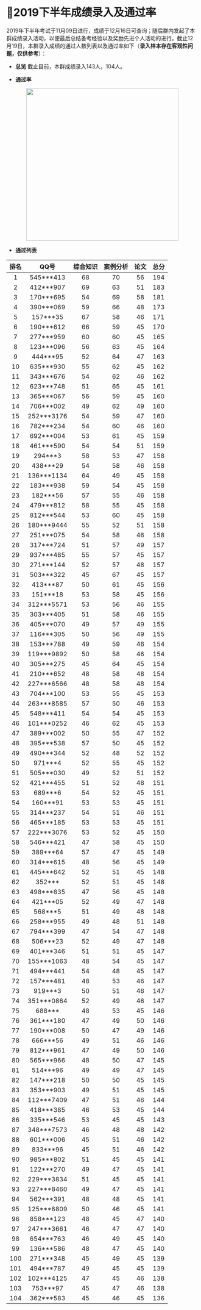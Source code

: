 # :clap:2019下半年成绩录入及通过率

2019年下半年考试于11月09日进行，成绩于12月16日可查询；随后群内发起了本群成绩录入活动，以便最后总结备考经验以及奖励先进个人活动的进行。截止12月19日，本群录入成绩的通过人数列表以及通过率如下（**录入样本存在客观性问题，仅供参考**）： 

- **总览**
截止目前，本群成绩录入143人，104人。

- **通过率**
<div align="center">
 <kbd>
 <img src="https://raw.githubusercontent.com/xxlllq/2018_system_architect/master/群通过率/2019下半年/通过率.png" width=400 />
 </kbd> 
 </div>

- **通过列表**

| 排名 |    QQ号    | 综合知识 | 案例分析 | 论文 | 总分 |
|:----:|:----------:|:--------:|:--------:|:----:|:----:|
|   1  |  545***413 |    68    |    70    |  56  |  194 |
|   2  |  412***907 |    69    |    63    |  51  |  183 |
|   3  |  170***695 |    54    |    69    |  58  |  181 |
|   4  |  390***069 |    59    |    66    |  48  |  173 |
|   5  |  157***35  |    67    |    58    |  46  |  171 |
|   6  |  190***612 |    66    |    59    |  45  |  170 |
|   7  |  277***959 |    60    |    60    |  45  |  165 |
|   8  |  123***096 |    56    |    63    |  45  |  164 |
|   9  |  444***95  |    52    |    64    |  47  |  163 |
|  10  |  635***930 |    55    |    62    |  45  |  162 |
|  11  |  343***676 |    54    |    62    |  46  |  162 |
|  12  |  623***748 |    51    |    65    |  45  |  161 |
|  13  |  365***067 |    56    |    59    |  45  |  160 |
|  14  |  706***002 |    49    |    62    |  49  |  160 |
|  15  | 252***3176 |    54    |    59    |  47  |  160 |
|  16  |  782***234 |    54    |    60    |  46  |  160 |
|  17  |  692***004 |    53    |    61    |  45  |  159 |
|  18  |  461***590 |    54    |    54    |  51  |  159 |
|  19  |   294***3  |    58    |    53    |  47  |  158 |
|  20  |  438***29  |    54    |    58    |  46  |  158 |
|  21  | 136***1134 |    64    |    49    |  45  |  158 |
|  22  |  183***938 |    59    |    54    |  45  |  158 |
|  23  |  182***56  |    57    |    55    |  46  |  158 |
|  24  |  479***812 |    58    |    55    |  45  |  158 |
|  25  |  812***544 |    53    |    60    |  45  |  158 |
|  26  | 180***9444 |    55    |    52    |  51  |  158 |
|  27  |  251***075 |    54    |    58    |  46  |  158 |
|  28  |  317***724 |    51    |    57    |  49  |  157 |
|  29  |  937***485 |    55    |    57    |  45  |  157 |
|  30  |  271***144 |    52    |    57    |  48  |  157 |
|  31  |  503***322 |    45    |    67    |  45  |  157 |
|  32  |  413***87  |    50    |    61    |  45  |  156 |
|  33  |  151***18  |    53    |    58    |  45  |  156 |
|  34  | 312***5571 |    53    |    56    |  46  |  155 |
|  35  |  303***405 |    51    |    58    |  46  |  155 |
|  36  |  405***070 |    49    |    57    |  49  |  155 |
|  37  |  116***305 |    50    |    56    |  49  |  155 |
|  38  |  153***788 |    49    |    59    |  46  |  154 |
|  39  | 119***9892 |    50    |    58    |  46  |  154 |
|  40  |  305***275 |    45    |    64    |  45  |  154 |
|  41  |  210***652 |    48    |    58    |  48  |  154 |
|  42  | 227***6566 |    48    |    58    |  48  |  154 |
|  43  |  704***100 |    53    |    55    |  45  |  153 |
|  44  | 263***8585 |    57    |    50    |  46  |  153 |
|  45  |  548***411 |    54    |    54    |  45  |  153 |
|  46  | 101***0252 |    46    |    62    |  45  |  153 |
|  47  |  389***002 |    50    |    55    |  47  |  152 |
|  48  |  395***538 |    57    |    50    |  45  |  152 |
|  49  |  490***344 |    52    |    48    |  52  |  152 |
|  50  |   971***4  |    52    |    55    |  45  |  152 |
|  51  |  505***030 |    49    |    52    |  51  |  152 |
|  52  |  421***455 |    51    |    52    |  48  |  151 |
|  53  |   689***6  |    54    |    52    |  45  |  151 |
|  54  |  160***91  |    53    |    53    |  45  |  151 |
|  55  |  314***237 |    54    |    51    |  46  |  151 |
|  56  |  465***185 |    53    |    53    |  45  |  151 |
|  57  | 222***3076 |    53    |    52    |  45  |  150 |
|  58  |  546***421 |    47    |    58    |  45  |  150 |
|  59  |  389***64  |    57    |    47    |  45  |  149 |
|  60  |  314***615 |    48    |    56    |  45  |  149 |
|  61  |  445***642 |    52    |    51    |  45  |  148 |
|  62  |   352***   |    52    |    51    |  45  |  148 |
|  63  |  498***835 |    47    |    56    |  45  |  148 |
|  64  |  421***05  |    52    |    49    |  47  |  148 |
|  65  |   568***5  |    51    |    49    |  48  |  148 |
|  66  |  258***955 |    49    |    48    |  51  |  148 |
|  67  |  794***399 |    47    |    54    |  47  |  148 |
|  68  |  506***23  |    52    |    49    |  47  |  148 |
|  69  |  401***346 |    51    |    51    |  45  |  147 |
|  70  | 155***1063 |    48    |    54    |  45  |  147 |
|  71  |  494***441 |    54    |    48    |  45  |  147 |
|  72  |  157***481 |    48    |    53    |  46  |  147 |
|  73  |   919***3  |    50    |    51    |  46  |  147 |
|  74  | 351***0864 |    52    |    49    |  46  |  147 |
|  75  |   688***   |    48    |    53    |  45  |  146 |
|  76  |  361***180 |    47    |    49    |  50  |  146 |
|  77  |  190***008 |    50    |    47    |  49  |  146 |
|  78  |  666***56  |    49    |    51    |  46  |  146 |
|  79  |  812***961 |    47    |    49    |  50  |  146 |
|  80  |  565***966 |    48    |    50    |  47  |  145 |
|  81  |  514***96  |    49    |    49    |  47  |  145 |
|  82  |  147***218 |    50    |    50    |  45  |  145 |
|  83  |  353***903 |    49    |    51    |  45  |  145 |
|  84  | 112***7409 |    47    |    51    |  46  |  144 |
|  85  |  418***385 |    46    |    53    |  45  |  144 |
|  86  |  335***546 |    53    |    45    |  45  |  143 |
|  87  | 348***7573 |    46    |    48    |  48  |  142 |
|  88  |  601***006 |    45    |    51    |  46  |  142 |
|  89  |  833***96  |    45    |    51    |  46  |  142 |
|  90  |  985***802 |    51    |    45    |  45  |  141 |
|  91  |  122***270 |    49    |    47    |  45  |  141 |
|  92  | 229***3834 |    51    |    45    |  45  |  141 |
|  93  | 227***8460 |    49    |    47    |  45  |  141 |
|  94  |  562***391 |    48    |    48    |  45  |  141 |
|  95  | 125***6809 |    50    |    46    |  45  |  141 |
|  96  |  858***123 |    48    |    45    |  47  |  140 |
|  97  | 247***3661 |    46    |    47    |  47  |  140 |
|  98  |  654***763 |    46    |    49    |  45  |  140 |
|  99  |  136***586 |    48    |    47    |  45  |  140 |
|  100 |  271***348 |    45    |    49    |  45  |  139 |
|  101 |  494***787 |    49    |    45    |  45  |  139 |
|  102 | 102***4125 |    47    |    45    |  46  |  138 |
|  103 |  753***97  |    45    |    47    |  46  |  138 |
|  104 |  362***583 |    45    |    46    |  45  |  136 |

